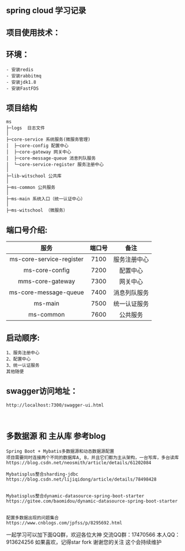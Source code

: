 ## spring cloud 学习记录

## 项目使用技术：



## 环境：

    - 安装redis
    - 安装rabbitmq
    - 安装jdk1.8
    - 安装FastFDS
    
## 项目结构
```
ms 
├─logs  日志文件
│
├─core-service 系统服务(微服务管理)
│  ├─core-config 配置中心
│  ├─core-gateway 网关中心
│  ├─core-message-queue 消息列队服务
│  └─core-service-register 服务注册中心
│ 
├─lib-witschool 公共库
│ 
├─ms-common 公共服务
│ 
├─ms-main 系统入口（统一认证中心）
│  
├─ms-witschool （微服务） 

```  
    
## 端口号介绍:

| 服务 | 端口号 | 备注 |  
|:----:|:----:|:----:|  
| ms-core-service-register | 7100 |  ​服务注册中心  |  
| ms-core-config | 7200 |  配置中心  |  
| mms-core-gateway | 7300 |  网关中心  |  
| ms-core-message-queue | 7400 |  消息列队服务  |  
| ms-main | 7500 |  统一认证服务  |  
| ms-common | 7600 |  公共服务  |  

## 启动顺序:
```
1、​服务注册中心
2、配置中心
3、统一认证服务
其他随便
```

## swagger访问地址：

    http://localhost:7300/swagger-ui.html    

​

## 多数据源 和 主从库 参考blog 
    
    Spring Boot + Mybatis多数据源和动态数据源配置
    项目需要同时连接两个不同的数据库A, B，并且它们都为主从架构，一台写库，多台读库
    https://blog.csdn.net/neosmith/article/details/61202084
    
    Mybatisplus整合sharding-jdbc
    https://blog.csdn.net/lijiqidong/article/details/78498428
    
    
    Mybatisplus整合dynamic-datasource-spring-boot-starter
    https://gitee.com/baomidou/dynamic-datasource-spring-boot-starter
    
    
    配置多数据出现的问题集合
    https://www.cnblogs.com/jpfss/p/8295692.html
	
	
	


一起学习可以加下面QQ群，欢迎各位大神
交流QQ群：17470566
本人QQ：913624256
如果喜欢，记得star fork 谢谢您的关注 这个会持续维护	